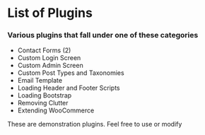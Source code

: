 # List of Plugins

### Various plugins that fall under one of these categories

* Contact Forms (2)
* Custom Login Screen
* Custom Admin Screen
* Custom Post Types and Taxonomies
* Email Template
* Loading Header and Footer Scripts
* Loading Bootstrap
* Removing Clutter
* Extending WooCommerce

These are demonstration plugins.  Feel free to use or modify
